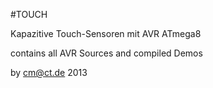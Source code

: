#TOUCH

Kapazitive Touch-Sensoren mit AVR ATmega8

contains all AVR Sources and compiled Demos

by cm@ct.de 2013

